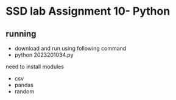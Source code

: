 # SSD lab Assignment 10- Python

## running
- download and run using following command
- python 2023201034.py

need to install modules
- csv
- pandas
- random